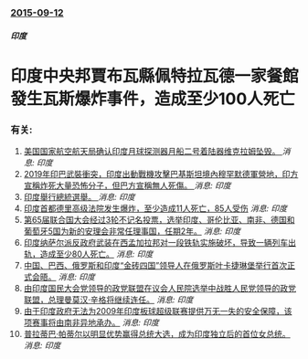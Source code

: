 ### [2015-09-12](/news/2015/09/12/index.md)

##### 印度
# 印度中央邦賈布瓦縣佩特拉瓦德一家餐館發生瓦斯爆炸事件，造成至少100人死亡




### 有关:

1. [ 美国国家航空航天局确认印度月球探测器月船二号着陆器维克拉姆坠毁。 ](/zh/news/2019/12/3/美国国家航空航天局确认印度月球探测器月船二号着陆器维克拉姆坠毁.md) _消息: 印度_
2. [2019年印巴武裝衝突，印度出動戰機攻擊巴基斯坦境內穆罕默德軍營地，印方宣稱炸死大量恐怖分子，但巴方宣稱無人死傷。 ](/zh/news/2019/02/26/2019年印巴武裝衝突-印度出動戰機攻擊巴基斯坦境內穆罕默德軍營地-印方宣稱炸死大量恐怖分子-但巴方宣稱無人死傷.md) _消息: 印度_
3. [印度舉行總統選舉。 ](/zh/news/2017/07/17/印度舉行總統選舉.md) _消息: 印度_
4. [ 印度首都德里高级法院发生爆炸，至少造成11人死亡，85人受伤](/zh/news/2011/09/7/印度首都德里高级法院发生爆炸-至少造成11人死亡-85人受伤.md) _消息: 印度_
5. [ 第65届联合国大会经过3轮不记名投票，选举印度、哥伦比亚、南非、德国和葡萄牙5国为新的安理会非常任理事国，任期2年。](/zh/news/2010/10/12/第65届联合国大会经过3轮不记名投票-选举印度-哥伦比亚-南非-德国和葡萄牙5国为新的安理会非常任理事国-任期2年.md) _消息: 印度_
6. [ 印度纳萨尔派反政府武装在西孟加拉邦对一段铁轨实施破坏，导致一辆列车出轨，造成至少80人死亡。](/zh/news/2010/05/28/印度纳萨尔派反政府武装在西孟加拉邦对一段铁轨实施破坏-导致一辆列车出轨-造成至少80人死亡.md) _消息: 印度_
7. [ 中国、巴西、俄罗斯和印度“金砖四国”领导人在俄罗斯叶卡捷琳堡举行首次正式会晤。](/zh/news/2009/06/16/中国-巴西-俄罗斯和印度-金砖四国-领导人在俄罗斯叶卡捷琳堡举行首次正式会晤.md) _消息: 印度_
8. [由印度国民大会党领导的政党联盟在议会人民院选举中战胜人民党领导的政党联盟，总理曼莫汉·辛格将继续连任。](/zh/news/2009/05/16/由印度国民大会党领导的政党联盟在议会人民院选举中战胜人民党领导的政党联盟-总理曼莫汉-辛格将继续连任.md) _消息: 印度_
9. [由于印度政府无法为2009年印度板球超级联赛提供万无一失的安全保障，该项赛事将由南非异地承办。](/zh/news/2009/03/24/由于印度政府无法为2009年印度板球超级联赛提供万无一失的安全保障-该项赛事将由南非异地承办.md) _消息: 印度_
10. [普拉蒂巴·帕蒂尔以明显优势赢得总统大选，成为印度独立后的首位女总统。](/zh/news/2007/07/21/普拉蒂巴-帕蒂尔以明显优势赢得总统大选-成为印度独立后的首位女总统.md) _消息: 印度_
